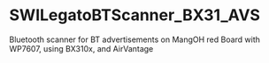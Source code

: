 # SWILegatoBTScanner_BX31_AVS
Bluetooth scanner for BT advertisements on MangOH red Board with WP7607, using BX310x, and AirVantage
